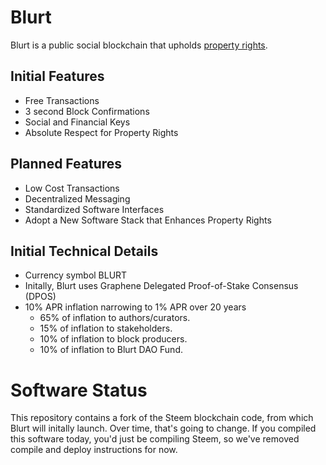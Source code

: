 # Blurt 

Blurt is a public social blockchain that upholds [property rights](https://twitter.com/cz_binance/status/1236373815447506945?s=20).

## Initial Features

* Free Transactions 
* 3 second Block Confirmations
* Social and Financial Keys
* Absolute Respect for Property Rights

## Planned Features

* Low Cost Transactions
* Decentralized Messaging
* Standardized Software Interfaces
* Adopt a New Software Stack that Enhances Property Rights

## Initial Technical Details

* Currency symbol BLURT
* Initally, Blurt uses Graphene Delegated Proof-of-Stake Consensus (DPOS)
* 10% APR inflation narrowing to 1% APR over 20 years
    * 65% of inflation to authors/curators. 
    * 15% of inflation to stakeholders.
    * 10% of inflation to block producers.
    * 10% of inflation to Blurt DAO Fund. 
    

# Software Status

This repository contains a fork of the Steem blockchain code, from which Blurt will initally launch.  Over time, that's going to change.  If you compiled this software today, you'd just be compiling Steem, so we've removed compile and deploy instructions for now.  

